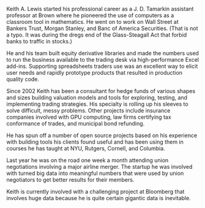 Keith A. Lewis started his professional career as a J. D. Tamarkin
assistant professor at Brown where he pioneered the use of computers as a
classroom tool in mathematics. He went on to work on Wall Street
at Bankers Trust, Morgan Stanley, and Banc of America Securities. (That
is not a typo. It was during the dregs end of the Glass-Steagall Act
that forbid banks to traffic in stocks.)

He and his team built equity derivative libraries and made the
numbers used to run the business available to the trading desk via
high-performance Excel add-ins. Supporting spreadsheets traders use
was an excellent way to elicit user needs and rapidly prototype
products that resulted in production quality code.

Since 2002 Keith has been a consultant for hedge funds of various shapes
and sizes building valuation models and tools for exploring, testing,
and implementing trading strategies. His specialty is rolling up his
sleeves to solve difficult, messy problems.  Other projects include
insurance companies involved with GPU computing, law firms certifying
tax conformance of trades, and municipal bond refunding.

He has spun off a number of open source projects based on his experience
with building tools his clients found useful and has been using them
in courses he has taught at NYU, Rutgers, Cornell, and Columbia.

Last year he was on the road one week a month attending union negotiations
involving a major airline merger. The startup he was involved with turned
big data into meaningful numbers that were used by union negotiators to
get better results for their members.

Keith is currently involved with a challenging project at Bloomberg that
involves huge data because he is quite certain gigantic data is inevitable.

